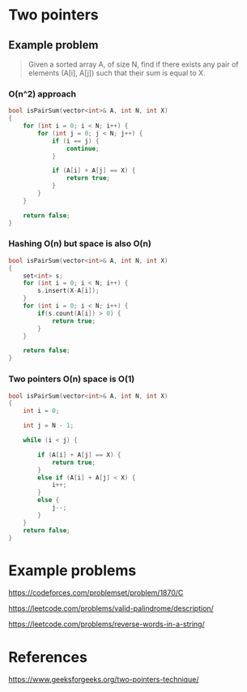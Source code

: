 # Two pointers

## Example problem
> Given a sorted array A, of size N, find if there exists any pair of elements (A[i], A[j]) such that their sum is equal to X.

### O(n^2) approach 
```cpp
bool isPairSum(vector<int>& A, int N, int X)
{
    for (int i = 0; i < N; i++) {
        for (int j = 0; j < N; j++) {
            if (i == j) {
	            continue;
            }

            if (A[i] + A[j] == X) {
	            return true;
            }
        }
    }

    return false;
}
```

### Hashing O(n) but space is also O(n)
```cpp
bool isPairSum(vector<int>& A, int N, int X)
{
    set<int> s;
    for (int i = 0; i < N; i++) {
	    s.insert(X-A[i]);
    }
    for (int i = 0; i < N; i++) {
	    if(s.count(A[i]) > 0) {
		    return true;
	    }
    }

    return false;
}
```

### Two pointers O(n) space is O(1)
```cpp
bool isPairSum(vector<int>& A, int N, int X)
{
    int i = 0;

    int j = N - 1;

    while (i < j) {

        if (A[i] + A[j] == X) {
	        return true;
        }
        else if (A[i] + A[j] < X) {
	        i++;
        }
        else {
	        j--;
        }
    }
    return false;
}
```

# Example problems

https://codeforces.com/problemset/problem/1870/C

https://leetcode.com/problems/valid-palindrome/description/

https://leetcode.com/problems/reverse-words-in-a-string/

# References
https://www.geeksforgeeks.org/two-pointers-technique/
